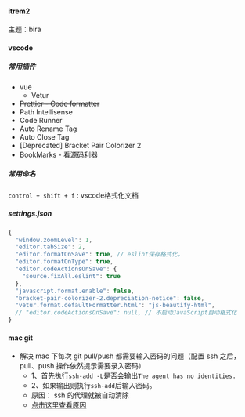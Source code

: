 #### itrem2

主题：bira

#### vscode

##### 常用插件

- vue
  - Vetur
- ~~Prettier - Code formatter~~
- Path Intellisense
- Code Runner
- Auto Rename Tag
- Auto Close Tag
- [Deprecated] Bracket Pair Colorizer 2
- BookMarks - 看源码利器

##### 常用命名
`control + shift + f` : vscode格式化文档
##### settings.json
```js
{
  "window.zoomLevel": 1,
  "editor.tabSize": 2,
  "editor.formatOnSave": true, // eslint保存格式化，
  "editor.formatOnType": true,
  "editor.codeActionsOnSave": {
    "source.fixAll.eslint": true
  },
  "javascript.format.enable": false,
  "bracket-pair-colorizer-2.depreciation-notice": false,
  "vetur.format.defaultFormatter.html": "js-beautify-html",
  // "editor.codeActionsOnSave": null, // 不启动JavaScript自动格式化
}
```

#### mac git

- 解决 mac 下每次 git pull/push 都需要输入密码的问题（配置 ssh 之后，pull、push 操作依然提示需要录入密码）
  - 1、首先执行`ssh-add -L`是否会输出`The agent has no identities.`
  - 2、如果输出则执行`ssh-add`后输入密码。
  - 原因： ssh 的代理就被自动清除
  - [点击这里查看原因](https://blog.csdn.net/a5252145/article/details/112568578)

